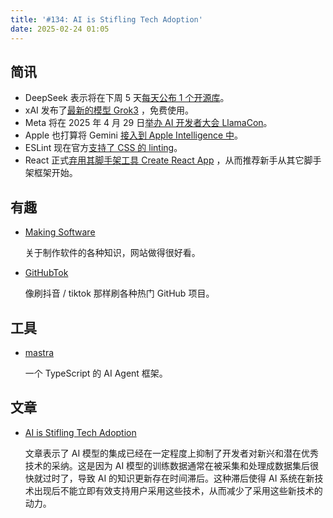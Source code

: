 ```yaml
---
title: '#134: AI is Stifling Tech Adoption'
date: 2025-02-24 01:05
---
```




## 简讯

- DeepSeek 表示将在下周 5 天[每天公布 1 个开源库](https://github.com/deepseek-ai/open-infra-index)。
- xAI 发布了[最新的模型 Grok3](https://x.com/xai/status/1892400129719611567) ，免费使用。
- Meta 将在 2025 年 4 月 29 日[举办 AI 开发者大会 LlamaCon](https://www.meta.com/blog/connect-2025-llamacon-save-the-date)。
- Apple 也打算将 Gemini [接入到 Apple Intelligence 中](https://9to5mac.com/2025/02/22/apple-intelligence-google-gemini-soon/)。
- ESLint 现在官方[支持了 CSS 的 linting](https://eslint.org/blog/2025/02/eslint-css-support/)。
- React 正式[弃用其脚手架工具 Create React App](https://react.dev/blog/2025/02/14/sunsetting-create-react-app) ，从而推荐新手从其它脚手架框架开始。

## 有趣

- [Making Software](https://www.makingsoftware.co/)
  
    关于制作软件的各种知识，网站做得很好看。
    
- [GitHubTok](https://www.githubtok.com/)
  
    像刷抖音 / tiktok 那样刷各种热门 GitHub 项目。
    

## 工具

- [mastra](https://github.com/mastra-ai/mastra)
  
    一个 TypeScript 的 AI Agent 框架。
    

## 文章

- [AI is Stifling Tech Adoption](https://vale.rocks/posts/ai-is-stifling-tech-adoption)
  
    文章表示了 AI 模型的集成已经在一定程度上抑制了开发者对新兴和潜在优秀技术的采纳。这是因为 AI 模型的训练数据通常在被采集和处理成数据集后很快就过时了，导致 AI 的知识更新存在时间滞后。这种滞后使得 AI 系统在新技术出现后不能立即有效支持用户采用这些技术，从而减少了采用这些新技术的动力。